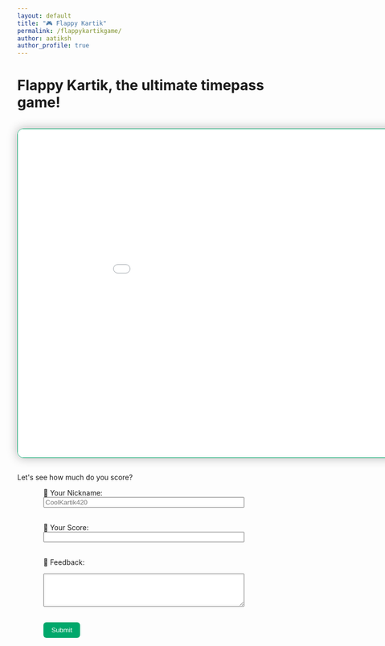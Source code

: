 ```yaml
---
layout: default
title: "🎮 Flappy Kartik"
permalink: /flappykartikgame/
author: aatiksh
author_profile: true
---
```


# Flappy Kartik, the ultimate timepass game!

<div class="page__content" style="text-align: center; padding: 1rem 0;">
  <iframe
    src="{{ '/assets/games/flappykartik/game.html' | relative_url }}"
    width="980"
    height="653.33"
    frameborder="0"
    allowfullscreen
    scrolling="no"
    style="border: 1px solid #00a86b; border-radius: 12px; box-shadow: 0 0 20px rgba(0,0,0,0.3);">
  </iframe>
</div>

Let's see how much do you score?
<form action="https://formsubmit.co/aatikshsinha@gmail.com" method="POST" style="max-width: 400px; margin: auto;">
  <input type="hidden" name="_captcha" value="false">

  <label for="name">🧑 Your Nickname:</label><br>
  <input type="text" id="name" name="name" placeholder="CoolKartik420" style="width: 100%;"><br><br>

  <label for="score">💯 Your Score:</label><br>
  <input type="number" id="score" name="score" min="0" required style="width: 100%;"><br><br>

  <label for="feedback">💬 Feedback:</label><br>
  <textarea id="feedback" name="feedback" rows="4" style="width: 100%;"></textarea><br><br>

  <button type="submit" style="padding: 8px 16px; background: #00a86b; color: white; border: none; border-radius: 6px;">Submit</button>
</form>



